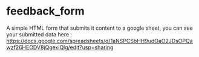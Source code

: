 # feedback_form
A simple HTML form that submits it content to a google sheet, you can see your submitted data here : https://docs.google.com/spreadsheets/d/1aNSPCSbHH9udOaO2JDsOPQawzf26HEODV8jQgexiQlg/edit?usp=sharing
